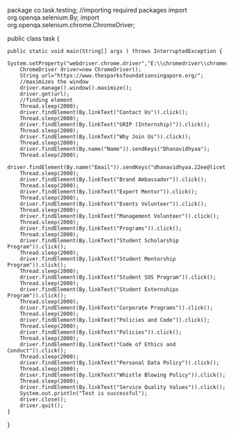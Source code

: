 package co.task.testing;
//importing required packages
import org.openqa.selenium.By;
import org.openqa.selenium.chrome.ChromeDriver;

public class task {

	public static void main(String[] args ) throws InterruptedException {
		System.setProperty("webdriver.chrome.driver","E:\\chromedriver\\chromedriver_win32\\chromedriver.exe");
		ChromeDriver driver=new ChromeDriver();
		String url="https://www.thesparksfoundationsingapore.org/";
		//maximizes the window
		driver.manage().window().maximize();
		driver.get(url);
		//finding element
		Thread.sleep(2000);
		driver.findElement(By.linkText("Contact Us")).click();
		Thread.sleep(2000);
		driver.findElement(By.linkText("GRIP (Internship)")).click();
		Thread.sleep(2000);
		driver.findElement(By.linkText("Why Join Us")).click();
		Thread.sleep(2000);
		driver.findElement(By.name("Name")).sendKeys("Dhanavidhyaa");
		Thread.sleep(2000);
		driver.findElement(By.name("Email")).sendKeys("dhanavidhyaa.22ee@licet.ac.in");
		Thread.sleep(2000);
		driver.findElement(By.linkText("Brand Ambassador")).click();
		Thread.sleep(2000);
		driver.findElement(By.linkText("Expert Mentor")).click();
		Thread.sleep(2000);
		driver.findElement(By.linkText("Events Volunteer")).click();
		Thread.sleep(2000);
		driver.findElement(By.linkText("Management Volunteer")).click();
		Thread.sleep(2000);
		driver.findElement(By.linkText("Programs")).click();
		Thread.sleep(2000);
		driver.findElement(By.linkText("Student Scholarship Program")).click();
		Thread.sleep(2000);
		driver.findElement(By.linkText("Student Mentorship Program")).click();
		Thread.sleep(2000);
		driver.findElement(By.linkText("Student SOS Program")).click();
		Thread.sleep(2000);
		driver.findElement(By.linkText("Student Externships Program")).click();
		Thread.sleep(2000);
		driver.findElement(By.linkText("Corporate Programs")).click();
		Thread.sleep(2000);
		driver.findElement(By.linkText("Policies and Code")).click();
		Thread.sleep(2000);
		driver.findElement(By.linkText("Policies")).click();
		Thread.sleep(2000);
		driver.findElement(By.linkText("Code of Ethics and Conduct")).click();
		Thread.sleep(2000);
		driver.findElement(By.linkText("Personal Data Policy")).click();
		Thread.sleep(2000);
		driver.findElement(By.linkText("Whistle Blowing Policy")).click();
		Thread.sleep(2000);
		driver.findElement(By.linkText("Service Quality Values")).click();
		System.out.println("Test is successful");
		driver.close();
		driver.quit();
	}

}

